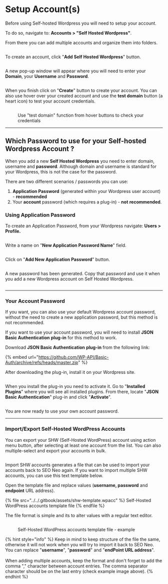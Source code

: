 # Setup Account(s)

Before using Self-hosted Wordpress you will need to setup your account.

To do so, navigate to: **Accounts > "Self Hosted Wordpress"**.

From there you can add multiple accounts and organize them into folders.

<figure><img src="../../.gitbook/assets/frm 1.jpg" alt=""><figcaption></figcaption></figure>

To create an account, click "**Add Self Hosted Wordpress**" button.

<figure><img src="../../.gitbook/assets/frm 2.jpg" alt=""><figcaption></figcaption></figure>

A new pop-up window will appear where you will need to enter your **Domain**, your **Username** and **Password**.

<figure><img src="../../.gitbook/assets/frm 3.jpg" alt=""><figcaption></figcaption></figure>

When you finish click on "**Create**" button to create your account. You can also use hover over your created account and use the **test domain** button (a heart icon) to test your account credentials.

<figure><img src="../../.gitbook/assets/frm 4.jpg" alt=""><figcaption><p>Use "test domain" function from hover buttons to check your credentials</p></figcaption></figure>

***

## Which Password to use for your Self-hosted Wordpress Account ?

When you add a new **Self Hosted Wordpress** you need to enter domain, username and **password**. Although domain and username is standard for your Wordpress, this is not the case for the password.

There are two different scenarios / passwords you can use:

1. **Application Password** (generated within your Wordpress user account) - **recommended**
2. Your **account** password (which requires a plug-in) - **not** **recommended**.

### Using Application Password

To create an Application Password, from your Wordpress navigate: **Users > Profile.**

<figure><img src="../../.gitbook/assets/app password 1.jpg" alt=""><figcaption></figcaption></figure>

Write a name on "**New Application Password Name**" field.

<figure><img src="../../.gitbook/assets/app password 2.jpg" alt=""><figcaption></figcaption></figure>

Click on "**Add New Application Password**" button.

<figure><img src="../../.gitbook/assets/app password 3.jpg" alt=""><figcaption></figcaption></figure>

A new password has been generated. Copy that password and use it when you add a new Wordpress account on Self Hosted Wordpress.

<figure><img src="../../.gitbook/assets/app password 4.jpg" alt=""><figcaption></figcaption></figure>



***

### Your Account Password

If you want, you can also use your default Wordpress account password, without the need to create a new application password, but this method is not recommended.

If you want to use your account password, you will need to install **JSON Basic Authentication** **plug-in** for this method to work.

Download **JSON Basic Authentication** **plug-in** from the following link:

{% embed url="https://github.com/WP-API/Basic-Auth/archive/refs/heads/master.zip" %}

After downloading the plug-in, install it on your Wordpress site.

<figure><img src="../../.gitbook/assets/plugin 1.jpg" alt=""><figcaption></figcaption></figure>

When you install the plug-in you need to activate it. Go to "**Installed Plugins**" where you will see all installed plugins. From there, locate "**JSON Basic Authentication**" plug-in and click "**Activate**".

<figure><img src="../../.gitbook/assets/plugin 2.jpg" alt=""><figcaption></figcaption></figure>

You are now ready to use your own account password.

***

### Import/Export Self-Hosted WordPress Accounts

You can export your SHW (Self-Hosted WordPress) account using action menu button, after selecting at least one account from the list. You can also multiple-select and export your accounts in bulk.

<figure><img src="../../.gitbook/assets/shw-export-accounts.png" alt=""><figcaption></figcaption></figure>

Import SHW accounts generates a file that can be used to import your accounts back to SEO Neo again. If you want to import multiple SHW accounts, you can use this text template below.&#x20;

Open the template file and replace values (**username, password** and **endpoint** URL address).

{% file src="../../.gitbook/assets/shw-template.wpacc" %}
Self-Hosted WordPress accounts template file
{% endfile %}

The file format is simple and its to alter values with a regular text editor.

<figure><img src="../../.gitbook/assets/shw-accounts-import.png" alt=""><figcaption><p>Self-Hosted WordPress accounts template file - example</p></figcaption></figure>

{% hint style="info" %}
Keep in mind to keep structure of the file the same, otherwise it will not work when you will try to import it back to SEO Neo. You can replace "**username**", "**password**" and "**endPoint URL address**".\
\
When adding multiple accounts, keep the format and don't forget to add the comma "," character between account entries. The comma separator character should be on the last entry (check example image above).
{% endhint %}

